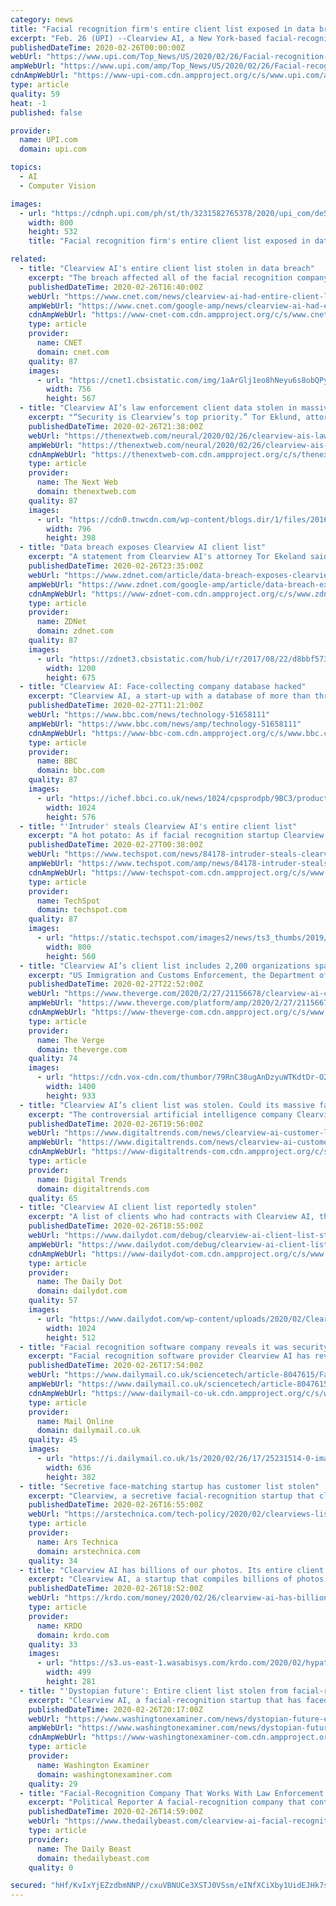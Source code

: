 ```yaml
---
category: news
title: "Facial recognition firm's entire client list exposed in data breach"
excerpt: "Feb. 26 (UPI) --Clearview AI, a New York-based facial-recognition software company, said Wednesday that its entire database was exposed in a data breach. The company sent a notification to its customers saying that an intruder gained unauthorized access to ..."
publishedDateTime: 2020-02-26T00:00:00Z
webUrl: "https://www.upi.com/Top_News/US/2020/02/26/Facial-recognition-firms-entire-client-list-exposed-in-data-breach/3231582765378/"
ampWebUrl: "https://www.upi.com/amp/Top_News/US/2020/02/26/Facial-recognition-firms-entire-client-list-exposed-in-data-breach/3231582765378/"
cdnAmpWebUrl: "https://www-upi-com.cdn.ampproject.org/c/s/www.upi.com/amp/Top_News/US/2020/02/26/Facial-recognition-firms-entire-client-list-exposed-in-data-breach/3231582765378/"
type: article
quality: 59
heat: -1
published: false

provider:
  name: UPI.com
  domain: upi.com

topics:
  - AI
  - Computer Vision

images:
  - url: "https://cdnph.upi.com/ph/st/th/3231582765378/2020/upi_com/de51fbc3ea78e9910e8aaba85b84b3df/v1.5/Facial-recognition-firms-entire-client-list-exposed-in-data-breach.jpg?lg=2"
    width: 800
    height: 532
    title: "Facial recognition firm's entire client list exposed in data breach"

related:
  - title: "Clearview AI's entire client list stolen in data breach"
    excerpt: "The breach affected all of the facial recognition company's customers, many of which are law enforcement agencies. Clearview AI says the data breach affected all of its customers. Clearview AI, a facial-recognition software maker that has sparked privacy concerns,"
    publishedDateTime: 2020-02-26T16:40:00Z
    webUrl: "https://www.cnet.com/news/clearview-ai-had-entire-client-list-stolen-in-data-breach/"
    ampWebUrl: "https://www.cnet.com/google-amp/news/clearview-ai-had-entire-client-list-stolen-in-data-breach/"
    cdnAmpWebUrl: "https://www-cnet-com.cdn.ampproject.org/c/s/www.cnet.com/google-amp/news/clearview-ai-had-entire-client-list-stolen-in-data-breach/"
    type: article
    provider:
      name: CNET
      domain: cnet.com
    quality: 87
    images:
      - url: "https://cnet1.cbsistatic.com/img/1aArGlj1eo8hNeyu6s8obQPylfI=/756x567/2019/03/18/cca1be95-0ac4-4c06-b742-a22684c09044/facial-recognition-101-promo.jpg"
        width: 756
        height: 567
  - title: "Clearview AI’s law enforcement client data stolen in massive breach"
    excerpt: "“Security is Clearview’s top priority.” Tor Eklund, attorney for Clearview AI. Clearview AI, the dubious startup that’s cozied up to the US law enforcement community with its facial recognition software, has managed to crap the metaphorical bed by allowing an intruder to exploit a security flaw and make off with its entire client lis"
    publishedDateTime: 2020-02-26T21:38:00Z
    webUrl: "https://thenextweb.com/neural/2020/02/26/clearview-ais-law-enforcement-client-data-stolen-in-massive-breach/"
    ampWebUrl: "https://thenextweb.com/neural/2020/02/26/clearview-ais-law-enforcement-client-data-stolen-in-massive-breach/amp/"
    cdnAmpWebUrl: "https://thenextweb-com.cdn.ampproject.org/c/s/thenextweb.com/neural/2020/02/26/clearview-ais-law-enforcement-client-data-stolen-in-massive-breach/amp/"
    type: article
    provider:
      name: The Next Web
      domain: thenextweb.com
    quality: 87
    images:
      - url: "https://cdn0.tnwcdn.com/wp-content/blogs.dir/1/files/2016/12/police-lights-sirens-796x398.png"
        width: 796
        height: 398
  - title: "Data breach exposes Clearview AI client list"
    excerpt: "A statement from Clearview AI's attorney Tor Ekeland said security was the company's top priority. As first reported by The Daily Beast, the data accessed includes Clearview's customer list, the number of accounts each customer has, and the number of searches those customers have made. The information was disclosed in a notification the company ..."
    publishedDateTime: 2020-02-26T23:35:00Z
    webUrl: "https://www.zdnet.com/article/data-breach-exposes-clearview-ai-client-list/"
    ampWebUrl: "https://www.zdnet.com/google-amp/article/data-breach-exposes-clearview-ai-client-list/"
    cdnAmpWebUrl: "https://www-zdnet-com.cdn.ampproject.org/c/s/www.zdnet.com/google-amp/article/data-breach-exposes-clearview-ai-client-list/"
    type: article
    provider:
      name: ZDNet
      domain: zdnet.com
    quality: 87
    images:
      - url: "https://zdnet3.cbsistatic.com/hub/i/r/2017/08/22/d8bbf573-6bb0-43eb-a6ca-aa61aaea6289/thumbnail/1200x675/21e8153bb2991f11ab360ffb8563f7e3/6.jpg"
        width: 1200
        height: 675
  - title: "Clearview AI: Face-collecting company database hacked"
    excerpt: "Clearview AI, a start-up with a database of more than three billion photographs from Facebook, YouTube and Twitter, has been hacked. The attack allowed hackers to gain access to its client list but it said its servers had not been breached. Most of its clients are US law enforcement agencies who use its facial-recognition software to identify ..."
    publishedDateTime: 2020-02-27T11:21:00Z
    webUrl: "https://www.bbc.com/news/technology-51658111"
    ampWebUrl: "https://www.bbc.com/news/amp/technology-51658111"
    cdnAmpWebUrl: "https://www-bbc-com.cdn.ampproject.org/c/s/www.bbc.com/news/amp/technology-51658111"
    type: article
    provider:
      name: BBC
      domain: bbc.com
    quality: 87
    images:
      - url: "https://ichef.bbci.co.uk/news/1024/cpsprodpb/9BC3/production/_111057893_facialrecognition.gif"
        width: 1024
        height: 576
  - title: "'Intruder' steals Clearview AI's entire client list"
    excerpt: "A hot potato: As if facial recognition startup Clearview Ai did not have enough problems, it seems the company cannot sufficiently secure its data. It recently sent out a notice to customers, which are primarily law enforcement agencies, saying that its entire client list was stolen. According to the memo obtained by The Daily Beast ..."
    publishedDateTime: 2020-02-27T00:38:00Z
    webUrl: "https://www.techspot.com/news/84178-intruder-steals-clearview-ai-entire-client-list.html"
    ampWebUrl: "https://www.techspot.com/amp/news/84178-intruder-steals-clearview-ai-entire-client-list.html"
    cdnAmpWebUrl: "https://www-techspot-com.cdn.ampproject.org/c/s/www.techspot.com/amp/news/84178-intruder-steals-clearview-ai-entire-client-list.html"
    type: article
    provider:
      name: TechSpot
      domain: techspot.com
    quality: 87
    images:
      - url: "https://static.techspot.com/images2/news/ts3_thumbs/2019/02/2019-02-08-ts3_thumbs-29e.jpg"
        width: 800
        height: 560
  - title: "Clearview AI’s client list includes 2,200 organizations spanning law enforcement to universities"
    excerpt: "US Immigration and Customs Enforcement, the Department of Justice, the FBI, Macy’s, and Best Buy are among the thousands of government agencies and private companies using the software of facial recognition company Clearview AI, according to a leaked client list obtained exclusively by BuzzFeed News. Police departments on college campuses ..."
    publishedDateTime: 2020-02-27T22:52:00Z
    webUrl: "https://www.theverge.com/2020/2/27/21156678/clearview-ai-client-macy-fbi-doj-twitter-facebook-youtube"
    ampWebUrl: "https://www.theverge.com/platform/amp/2020/2/27/21156678/clearview-ai-client-macy-fbi-doj-twitter-facebook-youtube"
    cdnAmpWebUrl: "https://www-theverge-com.cdn.ampproject.org/c/s/www.theverge.com/platform/amp/2020/2/27/21156678/clearview-ai-client-macy-fbi-doj-twitter-facebook-youtube"
    type: article
    provider:
      name: The Verge
      domain: theverge.com
    quality: 74
    images:
      - url: "https://cdn.vox-cdn.com/thumbor/79RnC38ugAnDzyuWTKdtDr-O2xw=/0x0:2040x1360/1400x933/filters:focal(857x517:1183x843):no_upscale()/cdn.vox-cdn.com/uploads/chorus_image/image/66392277/jbareham_170417_1617_0001.0.jpg"
        width: 1400
        height: 933
  - title: "Clearview AI’s client list was stolen. Could its massive face database be next?"
    excerpt: "The controversial artificial intelligence company Clearview AI has experienced a breach that saw the theft of its entire customer list, which is made up of various law enforcement agencies. An intruder was able to gain “unauthorized access” to Clearview’s full customer list, the Daily Beast first reported on Wednesday. Clearview AI says ..."
    publishedDateTime: 2020-02-26T19:56:00Z
    webUrl: "https://www.digitaltrends.com/news/clearview-ai-customer-list-stolen/"
    ampWebUrl: "https://www.digitaltrends.com/news/clearview-ai-customer-list-stolen/?amp"
    cdnAmpWebUrl: "https://www-digitaltrends-com.cdn.ampproject.org/c/s/www.digitaltrends.com/news/clearview-ai-customer-list-stolen/?amp"
    type: article
    provider:
      name: Digital Trends
      domain: digitaltrends.com
    quality: 65
  - title: "Clearview AI client list reportedly stolen"
    excerpt: "A list of clients who had contracts with Clearview AI, the startup that has partnered with law enforcement to use facial recognition technology on a massive database of photos, was stolen, according to a new report. The Daily Beast first reported that the ..."
    publishedDateTime: 2020-02-26T18:55:00Z
    webUrl: "https://www.dailydot.com/debug/clearview-ai-client-list-stolen/"
    ampWebUrl: "https://www.dailydot.com/debug/clearview-ai-client-list-stolen/?amp"
    cdnAmpWebUrl: "https://www-dailydot-com.cdn.ampproject.org/c/s/www.dailydot.com/debug/clearview-ai-client-list-stolen/?amp"
    type: article
    provider:
      name: The Daily Dot
      domain: dailydot.com
    quality: 57
    images:
      - url: "https://www.dailydot.com/wp-content/uploads/2020/02/Clearview-AI-Client-List-Stolen-Facial-Recognition-1024x512.jpg"
        width: 1024
        height: 512
  - title: "Facial recognition software company reveals it was security breach exposing its entire client list"
    excerpt: "Facial recognition software provider Clearview AI has revealed that its entire client list was stolen by someone who ‘gained unauthorized access’ to company documents and data. According to a notice sent to its customers, Cleaview AI said that in addition to its client list, the intruder had gained access to the number of user accounts ..."
    publishedDateTime: 2020-02-26T17:54:00Z
    webUrl: "https://www.dailymail.co.uk/sciencetech/article-8047615/Facial-recognition-software-company-reveals-security-breach-exposing-entire-client-list.html"
    ampWebUrl: "https://www.dailymail.co.uk/sciencetech/article-8047615/amp/Facial-recognition-software-company-reveals-security-breach-exposing-entire-client-list.html"
    cdnAmpWebUrl: "https://www-dailymail-co-uk.cdn.ampproject.org/c/s/www.dailymail.co.uk/sciencetech/article-8047615/amp/Facial-recognition-software-company-reveals-security-breach-exposing-entire-client-list.html"
    type: article
    provider:
      name: Mail Online
      domain: dailymail.co.uk
    quality: 45
    images:
      - url: "https://i.dailymail.co.uk/1s/2020/02/26/17/25231514-0-image-a-6_1582738618084.jpg"
        width: 636
        height: 382
  - title: "Secretive face-matching startup has customer list stolen"
    excerpt: "Clearview, a secretive facial-recognition startup that claims to scrape the Internet for images to use, has itself now had data unexpectedly scraped, in a manner of speaking. Someone apparently popped into the company's system and stole its entire client list, which Clearview to date has refused to share. Clearview notified its customers about ..."
    publishedDateTime: 2020-02-26T16:55:00Z
    webUrl: "https://arstechnica.com/tech-policy/2020/02/clearviews-list-of-law-enforcement-clients-lost-in-data-breach/"
    type: article
    provider:
      name: Ars Technica
      domain: arstechnica.com
    quality: 34
  - title: "Clearview AI has billions of our photos. Its entire client list was just stolen"
    excerpt: "Clearview AI, a startup that compiles billions of photos for facial recognition technology, said it lost its entire client list to hackers. The company said it has patched the unspecified flaw that allowed the breach to happen. In a statement, Clearview AI’s attorney Tor Ekeland said that while security is the company’s top priority ..."
    publishedDateTime: 2020-02-26T18:52:00Z
    webUrl: "https://krdo.com/money/2020/02/26/clearview-ai-has-billions-of-our-photos-its-entire-client-list-was-just-stolen/"
    type: article
    provider:
      name: KRDO
      domain: krdo.com
    quality: 33
    images:
      - url: "https://s3.us-east-1.wasabisys.com/krdo.com/2020/02/hypatia-h_7bcd07f11e499aa0084d01d1bfac11d3-h_020a8d6767b16343cdb62a8c8289dbbe_preview.jpg"
        width: 499
        height: 281
  - title: "'Dystopian future': Entire client list stolen from facial-recognition startup Clearview AI"
    excerpt: "Clearview AI, a facial-recognition startup that has faced scrutiny from privacy advocates, notified customers on Wednesday that an intruder “gained unauthorized access” to its list of customers and private data associated with the number of accounts set up by users and searches within the Clearview database. The company told users the ..."
    publishedDateTime: 2020-02-26T20:17:00Z
    webUrl: "https://www.washingtonexaminer.com/news/dystopian-future-entire-client-list-stolen-from-facial-recognition-startup-clearview-ai"
    ampWebUrl: "https://www.washingtonexaminer.com/news/dystopian-future-entire-client-list-stolen-from-facial-recognition-startup-clearview-ai?_amp=true"
    cdnAmpWebUrl: "https://www-washingtonexaminer-com.cdn.ampproject.org/c/s/www.washingtonexaminer.com/news/dystopian-future-entire-client-list-stolen-from-facial-recognition-startup-clearview-ai?_amp=true"
    type: article
    provider:
      name: Washington Examiner
      domain: washingtonexaminer.com
    quality: 29
  - title: "Facial-Recognition Company That Works With Law Enforcement Says Entire Client List Was Stolen"
    excerpt: "Political Reporter A facial-recognition company that contracts with powerful law-enforcement agencies just reported that an intruder stole its entire client list, according to a notification the company sent to its customers. In the notification, which The Daily Beast reviewed, the startup Clearview AI disclosed to its customers that an ..."
    publishedDateTime: 2020-02-26T14:59:00Z
    webUrl: "https://www.thedailybeast.com/clearview-ai-facial-recognition-company-that-works-with-law-enforcement-says-entire-client-list-was-stolen"
    type: article
    provider:
      name: The Daily Beast
      domain: thedailybeast.com
    quality: 0

secured: "hHf/KvIxYjEZzdbmNNP//cxuVBNUCe3XSTJ0VSsm/eINfXCiXby1UidEJHk7sKcrisluSCazE3XFU9CO2nNAXvzFS45J7hdOxc2CLbjID9u76To+wgLBgtsoXI6j5fVuMQB6wOU3e/WmXECpHsLVn1cc8G+oc0h09jFLyNf5TxZuxqYYs+FqOQTnGIaXghNzyO8KIPze7+NhMhFzjMBwy9N8hxkRsTOQAPHgCiZW3oUTQSxaIRXxJbErkdkdNZi3XRWK8r4/pR/GTXC5PRw96lwB/Q0ykfaMmsNxJvnnsnHbhlI7TWPtfVvjg81lwzMzTX/JIn+QB8khWtOw2xD6381XVq66Qw2qFVJ36GfIYFuIvdrgtOTk2jinQvLQd6QlGcO5czUrg+a3ys91eKDjyJYZDKv2cbFCzpugjiQq4PcNsGCYxwYL1BT4Zm2AER/oGJMeL6pdayENp7ABEPe8NDaBIprGpENRx3H6yi+qWYg=;FqCrNN49vRtRS5d6c9U8Kg=="
---
```


